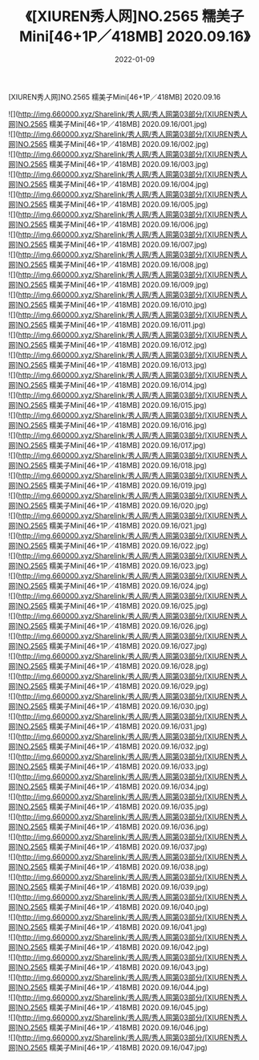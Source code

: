 ﻿---
layout: post
title:  《[XIUREN秀人网]NO.2565 糯美子Mini[46+1P／418MB] 2020.09.16》
date:   2022-01-09
img: http://img.660000.xyz/Sharelink/秀人网/秀人网第03部分/[XIUREN秀人网]NO.2565 糯美子Mini[46+1P／418MB] 2020.09.16/000.jpg
categories: [美女, 清纯, 唯美]
---

[XIUREN秀人网]NO.2565 糯美子Mini[46+1P／418MB] 2020.09.16

 ![](http://img.660000.xyz/Sharelink/秀人网/秀人网第03部分/[XIUREN秀人网]NO.2565 糯美子Mini[46+1P／418MB] 2020.09.16/001.jpg) <br>![](http://img.660000.xyz/Sharelink/秀人网/秀人网第03部分/[XIUREN秀人网]NO.2565 糯美子Mini[46+1P／418MB] 2020.09.16/002.jpg) <br>![](http://img.660000.xyz/Sharelink/秀人网/秀人网第03部分/[XIUREN秀人网]NO.2565 糯美子Mini[46+1P／418MB] 2020.09.16/003.jpg) <br>![](http://img.660000.xyz/Sharelink/秀人网/秀人网第03部分/[XIUREN秀人网]NO.2565 糯美子Mini[46+1P／418MB] 2020.09.16/004.jpg) <br>![](http://img.660000.xyz/Sharelink/秀人网/秀人网第03部分/[XIUREN秀人网]NO.2565 糯美子Mini[46+1P／418MB] 2020.09.16/005.jpg) <br>![](http://img.660000.xyz/Sharelink/秀人网/秀人网第03部分/[XIUREN秀人网]NO.2565 糯美子Mini[46+1P／418MB] 2020.09.16/006.jpg) <br>![](http://img.660000.xyz/Sharelink/秀人网/秀人网第03部分/[XIUREN秀人网]NO.2565 糯美子Mini[46+1P／418MB] 2020.09.16/007.jpg) <br>![](http://img.660000.xyz/Sharelink/秀人网/秀人网第03部分/[XIUREN秀人网]NO.2565 糯美子Mini[46+1P／418MB] 2020.09.16/008.jpg) <br>![](http://img.660000.xyz/Sharelink/秀人网/秀人网第03部分/[XIUREN秀人网]NO.2565 糯美子Mini[46+1P／418MB] 2020.09.16/009.jpg) <br>![](http://img.660000.xyz/Sharelink/秀人网/秀人网第03部分/[XIUREN秀人网]NO.2565 糯美子Mini[46+1P／418MB] 2020.09.16/010.jpg) <br>![](http://img.660000.xyz/Sharelink/秀人网/秀人网第03部分/[XIUREN秀人网]NO.2565 糯美子Mini[46+1P／418MB] 2020.09.16/011.jpg) <br>![](http://img.660000.xyz/Sharelink/秀人网/秀人网第03部分/[XIUREN秀人网]NO.2565 糯美子Mini[46+1P／418MB] 2020.09.16/012.jpg) <br>![](http://img.660000.xyz/Sharelink/秀人网/秀人网第03部分/[XIUREN秀人网]NO.2565 糯美子Mini[46+1P／418MB] 2020.09.16/013.jpg) <br>![](http://img.660000.xyz/Sharelink/秀人网/秀人网第03部分/[XIUREN秀人网]NO.2565 糯美子Mini[46+1P／418MB] 2020.09.16/014.jpg) <br>![](http://img.660000.xyz/Sharelink/秀人网/秀人网第03部分/[XIUREN秀人网]NO.2565 糯美子Mini[46+1P／418MB] 2020.09.16/015.jpg) <br>![](http://img.660000.xyz/Sharelink/秀人网/秀人网第03部分/[XIUREN秀人网]NO.2565 糯美子Mini[46+1P／418MB] 2020.09.16/016.jpg) <br>![](http://img.660000.xyz/Sharelink/秀人网/秀人网第03部分/[XIUREN秀人网]NO.2565 糯美子Mini[46+1P／418MB] 2020.09.16/017.jpg) <br>![](http://img.660000.xyz/Sharelink/秀人网/秀人网第03部分/[XIUREN秀人网]NO.2565 糯美子Mini[46+1P／418MB] 2020.09.16/018.jpg) <br>![](http://img.660000.xyz/Sharelink/秀人网/秀人网第03部分/[XIUREN秀人网]NO.2565 糯美子Mini[46+1P／418MB] 2020.09.16/019.jpg) <br>![](http://img.660000.xyz/Sharelink/秀人网/秀人网第03部分/[XIUREN秀人网]NO.2565 糯美子Mini[46+1P／418MB] 2020.09.16/020.jpg) <br>![](http://img.660000.xyz/Sharelink/秀人网/秀人网第03部分/[XIUREN秀人网]NO.2565 糯美子Mini[46+1P／418MB] 2020.09.16/021.jpg) <br>![](http://img.660000.xyz/Sharelink/秀人网/秀人网第03部分/[XIUREN秀人网]NO.2565 糯美子Mini[46+1P／418MB] 2020.09.16/022.jpg) <br>![](http://img.660000.xyz/Sharelink/秀人网/秀人网第03部分/[XIUREN秀人网]NO.2565 糯美子Mini[46+1P／418MB] 2020.09.16/023.jpg) <br>![](http://img.660000.xyz/Sharelink/秀人网/秀人网第03部分/[XIUREN秀人网]NO.2565 糯美子Mini[46+1P／418MB] 2020.09.16/024.jpg) <br>![](http://img.660000.xyz/Sharelink/秀人网/秀人网第03部分/[XIUREN秀人网]NO.2565 糯美子Mini[46+1P／418MB] 2020.09.16/025.jpg) <br>![](http://img.660000.xyz/Sharelink/秀人网/秀人网第03部分/[XIUREN秀人网]NO.2565 糯美子Mini[46+1P／418MB] 2020.09.16/026.jpg) <br>![](http://img.660000.xyz/Sharelink/秀人网/秀人网第03部分/[XIUREN秀人网]NO.2565 糯美子Mini[46+1P／418MB] 2020.09.16/027.jpg) <br>![](http://img.660000.xyz/Sharelink/秀人网/秀人网第03部分/[XIUREN秀人网]NO.2565 糯美子Mini[46+1P／418MB] 2020.09.16/028.jpg) <br>![](http://img.660000.xyz/Sharelink/秀人网/秀人网第03部分/[XIUREN秀人网]NO.2565 糯美子Mini[46+1P／418MB] 2020.09.16/029.jpg) <br>![](http://img.660000.xyz/Sharelink/秀人网/秀人网第03部分/[XIUREN秀人网]NO.2565 糯美子Mini[46+1P／418MB] 2020.09.16/030.jpg) <br>![](http://img.660000.xyz/Sharelink/秀人网/秀人网第03部分/[XIUREN秀人网]NO.2565 糯美子Mini[46+1P／418MB] 2020.09.16/031.jpg) <br>![](http://img.660000.xyz/Sharelink/秀人网/秀人网第03部分/[XIUREN秀人网]NO.2565 糯美子Mini[46+1P／418MB] 2020.09.16/032.jpg) <br>![](http://img.660000.xyz/Sharelink/秀人网/秀人网第03部分/[XIUREN秀人网]NO.2565 糯美子Mini[46+1P／418MB] 2020.09.16/033.jpg) <br>![](http://img.660000.xyz/Sharelink/秀人网/秀人网第03部分/[XIUREN秀人网]NO.2565 糯美子Mini[46+1P／418MB] 2020.09.16/034.jpg) <br>![](http://img.660000.xyz/Sharelink/秀人网/秀人网第03部分/[XIUREN秀人网]NO.2565 糯美子Mini[46+1P／418MB] 2020.09.16/035.jpg) <br>![](http://img.660000.xyz/Sharelink/秀人网/秀人网第03部分/[XIUREN秀人网]NO.2565 糯美子Mini[46+1P／418MB] 2020.09.16/036.jpg) <br>![](http://img.660000.xyz/Sharelink/秀人网/秀人网第03部分/[XIUREN秀人网]NO.2565 糯美子Mini[46+1P／418MB] 2020.09.16/037.jpg) <br>![](http://img.660000.xyz/Sharelink/秀人网/秀人网第03部分/[XIUREN秀人网]NO.2565 糯美子Mini[46+1P／418MB] 2020.09.16/038.jpg) <br>![](http://img.660000.xyz/Sharelink/秀人网/秀人网第03部分/[XIUREN秀人网]NO.2565 糯美子Mini[46+1P／418MB] 2020.09.16/039.jpg) <br>![](http://img.660000.xyz/Sharelink/秀人网/秀人网第03部分/[XIUREN秀人网]NO.2565 糯美子Mini[46+1P／418MB] 2020.09.16/040.jpg) <br>![](http://img.660000.xyz/Sharelink/秀人网/秀人网第03部分/[XIUREN秀人网]NO.2565 糯美子Mini[46+1P／418MB] 2020.09.16/041.jpg) <br>![](http://img.660000.xyz/Sharelink/秀人网/秀人网第03部分/[XIUREN秀人网]NO.2565 糯美子Mini[46+1P／418MB] 2020.09.16/042.jpg) <br>![](http://img.660000.xyz/Sharelink/秀人网/秀人网第03部分/[XIUREN秀人网]NO.2565 糯美子Mini[46+1P／418MB] 2020.09.16/043.jpg) <br>![](http://img.660000.xyz/Sharelink/秀人网/秀人网第03部分/[XIUREN秀人网]NO.2565 糯美子Mini[46+1P／418MB] 2020.09.16/044.jpg) <br>![](http://img.660000.xyz/Sharelink/秀人网/秀人网第03部分/[XIUREN秀人网]NO.2565 糯美子Mini[46+1P／418MB] 2020.09.16/045.jpg) <br>![](http://img.660000.xyz/Sharelink/秀人网/秀人网第03部分/[XIUREN秀人网]NO.2565 糯美子Mini[46+1P／418MB] 2020.09.16/046.jpg) <br>![](http://img.660000.xyz/Sharelink/秀人网/秀人网第03部分/[XIUREN秀人网]NO.2565 糯美子Mini[46+1P／418MB] 2020.09.16/047.jpg) <br>